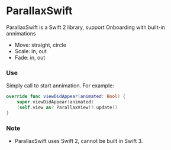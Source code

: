 # ParallaxSwift
ParallaxSwift is a Swift 2 library, support Onboarding with built-in annimations
  - Move: straight, circle
  - Scale: in, out
  - Fade: in, out
### Use
Simply call to start annimation. For example:
```swift
override func viewDidAppear(animated: Bool) {
    super.viewDidAppear(animated)
    (self.view as? ParallaxView)?.update()
}
```
### Note
- ParallaxSwift uses Swift 2, cannot be built in Swift 3.
